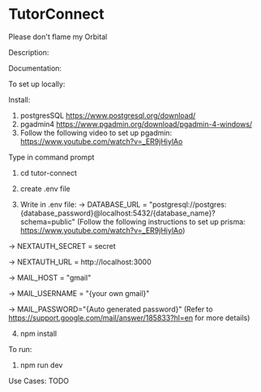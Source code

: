 # TutorConnect
Please don't flame my Orbital

Description:

Documentation:

To set up locally:

Install:
1. postgresSQL https://www.postgresql.org/download/
2. pgadmin4 https://www.pgadmin.org/download/pgadmin-4-windows/
3. Follow the following video to set up pgadmin: https://www.youtube.com/watch?v=_ER9jHiylAo

Type in command prompt
1. cd tutor-connect
   
2. create .env file
   
3. Write in .env file:
-> DATABASE_URL = "postgresql://postgres:{database_password}@localhost:5432/{database_name}?schema=public" (Follow the following instructions to set up prisma: https://www.youtube.com/watch?v=_ER9jHiylAo)
   
-> NEXTAUTH_SECRET = secret

-> NEXTAUTH_URL = http://localhost:3000

-> MAIL_HOST = "gmail"

-> MAIL_USERNAME = "{your own gmail}"

-> MAIL_PASSWORD="{Auto generated password}" (Refer to https://support.google.com/mail/answer/185833?hl=en for more details)
   
4. npm install

To run:
1. npm run dev


Use Cases: TODO
